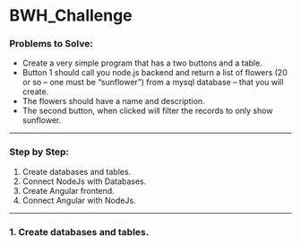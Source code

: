 # BWH_Challenge 

### Problems to Solve:  
* Create a very simple program that has a two buttons and a table.
* Button 1 should call you node.js backend and return a list of flowers (20 or so – one must be “sunflower”) from a mysql database – that you will create.
* The flowers should have a name and description.
* The second button, when clicked will filter  the records to only show sunflower.  

---

### Step by Step:  
1. Create databases and tables.
2. Connect NodeJs with Databases.
3. Create Angular frontend.
4. Connect Angular with NodeJs.

--- 

### 1. Create databases and tables.